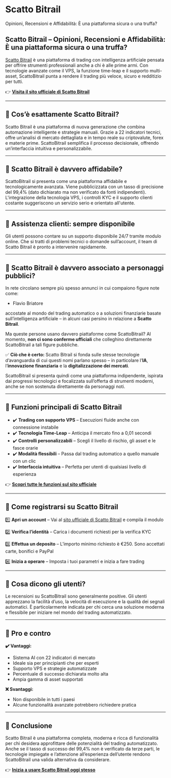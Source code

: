 # Scatto Bitrail
Opinioni, Recensioni e Affidabilità: È una piattaforma sicura o una truffa?

## Scatto Bitrail – Opinioni, Recensioni e Affidabilità: È una piattaforma sicura o una truffa?

[Scatto Bitrail](https://scattobitrail.it) è una piattaforma di trading con intelligenza artificiale pensata per offrire strumenti professionali anche a chi è alle prime armi. Con tecnologie avanzate come il VPS, la funzione time-leap e il supporto multi-asset, ScattoBitrail punta a rendere il trading più veloce, sicuro e redditizio per tutti.

👉 **[Visita il sito ufficiale di Scatto Bitrail](https://scattobitrail.it)**

---

## 📌 Cos’è esattamente Scatto Bitrail?

Scatto Bitrail è una piattaforma di nuova generazione che combina automazione intelligente e strategie manuali. Grazie a 22 indicatori tecnici, offre un’analisi di mercato dettagliata e in tempo reale su criptovalute, forex e materie prime. ScattoBitrail semplifica il processo decisionale, offrendo un’interfaccia intuitiva e personalizzabile.

---

## 📌 Scatto Bitrail è davvero affidabile?

ScattoBitrail si presenta come una piattaforma affidabile e tecnologicamente avanzata. Viene pubblicizzata con un tasso di precisione del 99,4% (dato dichiarato ma non verificato da fonti indipendenti). L'integrazione della tecnologia VPS, i controlli KYC e il supporto clienti costante suggeriscono un servizio serio e orientato all'utente.

---

## 📌 Assistenza clienti: sempre disponibile

Gli utenti possono contare su un supporto disponibile 24/7 tramite modulo online. Che si tratti di problemi tecnici o domande sull’account, il team di Scatto Bitrail è pronto a intervenire rapidamente.

---

## 📌 Scatto Bitrail è davvero associato a personaggi pubblici?

In rete circolano sempre più spesso annunci in cui compaiono figure note come:

- Flavio Briatore

accostate al mondo del trading automatico o a soluzioni finanziarie basate sull’intelligenza artificiale – in alcuni casi persino in relazione a **Scatto Bitrail**.

Ma queste persone usano davvero piattaforme come ScattoBitrail? Al momento, **non ci sono conferme ufficiali** che colleghino direttamente ScattoBitrail a tali figure pubbliche.

✅ **Ciò che è certo:** Scatto Bitrail si fonda sulle stesse tecnologie d’avanguardia di cui questi nomi parlano spesso – in particolare l’**IA**, l’**innovazione finanziaria** e la **digitalizzazione dei mercati**.

ScattoBitrail si presenta quindi come una piattaforma indipendente, ispirata dai progressi tecnologici e focalizzata sull’offerta di strumenti moderni, anche se non sostenuta direttamente da personaggi noti.

---

## 📌 Funzioni principali di Scatto Bitrail

- ✔️ **Trading con supporto VPS** – Esecuzioni fluide anche con connessione instabile
- ✔️ **Tecnologia Time-Leap** – Anticipa il mercato fino a 0,01 secondi
- ✔️ **Controlli personalizzabili** – Scegli il livello di rischio, gli asset e le fasce orarie
- ✔️ **Modalità flessibili** – Passa dal trading automatico a quello manuale con un clic
- ✔️ **Interfaccia intuitiva** – Perfetta per utenti di qualsiasi livello di esperienza

👉 **[Scopri tutte le funzioni sul sito ufficiale](https://scattobitrail.it)**

---

## 📌 Come registrarsi su Scatto Bitrail

1️⃣ **Apri un account** – Vai al [sito ufficiale di Scatto Bitrail](https://scattobitrail.it) e compila il modulo

2️⃣ **Verifica l’identità** – Carica i documenti richiesti per la verifica KYC

3️⃣ **Effettua un deposito** – L’importo minimo richiesto è €250. Sono accettati carte, bonifici e PayPal

4️⃣ **Inizia a operare** – Imposta i tuoi parametri e inizia a fare trading

---

## 📌 Cosa dicono gli utenti?

Le recensioni su ScattoBitrail sono generalmente positive. Gli utenti apprezzano la facilità d’uso, la velocità di esecuzione e la qualità dei segnali automatici. È particolarmente indicata per chi cerca una soluzione moderna e flessibile per iniziare nel mondo del trading automatizzato.

---

## 📌 Pro e contro

**✔️ Vantaggi:**
- Sistema AI con 22 indicatori di mercato
- Ideale sia per principianti che per esperti
- Supporto VPS e strategie automatizzate
- Percentuale di successo dichiarata molto alta
- Ampia gamma di asset supportati

**❌ Svantaggi:**
- Non disponibile in tutti i paesi
- Alcune funzionalità avanzate potrebbero richiedere pratica

---

## 📌 Conclusione

Scatto Bitrail è una piattaforma completa, moderna e ricca di funzionalità per chi desidera approfittare delle potenzialità del trading automatizzato. Anche se il tasso di successo del 99,4% non è verificato da terze parti, le tecnologie impiegate e l’attenzione all’esperienza dell’utente rendono ScattoBitrail una valida alternativa da considerare.

👉 **[Inizia a usare Scatto Bitrail oggi stesso](https://scattobitrail.it)**
